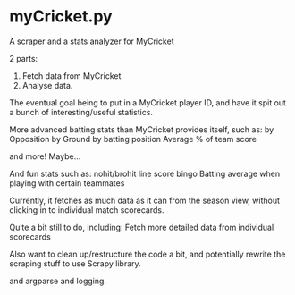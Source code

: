 # myCricket.py
A scraper and a stats analyzer for MyCricket 

2 parts:
  1) Fetch data from MyCricket
  2) Analyse data.

The eventual goal being to put in a MyCricket player ID, and have it spit out a bunch of interesting/useful statistics.

More advanced batting stats than MyCricket provides itself, such as:
  by Opposition
  by Ground
  by batting position
  Average % of team score
 
  and more! Maybe...
 
 And fun stats such as:
  nohit/brohit line
  score bingo
  Batting average when playing with certain teammates
  
Currently, it fetches as much data as it can from the season view, without clicking in to individual match scorecards.

Quite a bit still to do, including:
  Fetch more detailed data from individual scorecards
  
Also want to clean up/restructure the code a bit, and potentially rewrite the scraping stuff to use Scrapy library.

and argparse and logging.
